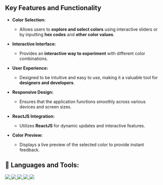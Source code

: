 ## Key Features and Functionality

- **Color Selection:**
  - Allows users to **explore and select colors** using interactive sliders or by inputting **hex codes** and **other color values**.

- **Interactive Interface:**
  - Provides an **interactive way to experiment** with different color combinations.

- **User Experience:**
  - Designed to be intuitive and easy to use, making it a valuable tool for **designers and developers**.

- **Responsive Design:**
  - Ensures that the application functions smoothly across various devices and screen sizes.

- **ReactJS Integration:**
  - Utilizes **ReactJS** for dynamic updates and interactive features.

- **Color Preview:**
  - Displays a live preview of the selected color to provide instant feedback.

## 🚀 Languages and Tools:

<p align="left"> 
    <a href="https://reactjs.org/" target="_blank"> <img src="https://img.icons8.com/color/48/000000/react-native.png"/> </a> 
    <a href="https://developer.mozilla.org/en-US/docs/Web/JavaScript" target="_blank"> <img src="https://img.icons8.com/color/48/000000/javascript.png"/> </a> 
    <a href="https://www.w3.org/html/" target="_blank"> <img src="https://img.icons8.com/color/48/000000/html-5.png"/> </a> 
    <a href="https://www.w3schools.com/css/" target="_blank"> <img src="https://img.icons8.com/color/48/000000/css3.png"/> </a> 
    <a href="https://www.w3schools.com/css/" target="_blank"> <img src="[https://img.icons8.com/color/48/000000/css3.png](https://img.icons8.com/?size=48&id=Ny0t2MYrJ70p&format=png)"/> </a> 
 </a> 
   
